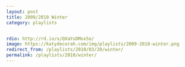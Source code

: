 ```yaml
---
layout: post
title: 2009/2010 Winter
category: playlists


rdio: http://rd.io/x/QXaYuDMox5o/
image: https://katydecorah.com/img/playlists/2009-2010-winter.png
redirect_from: /playlists/2010/03/20/winter/
permalink: /playlists/2010/winter/
---
```


